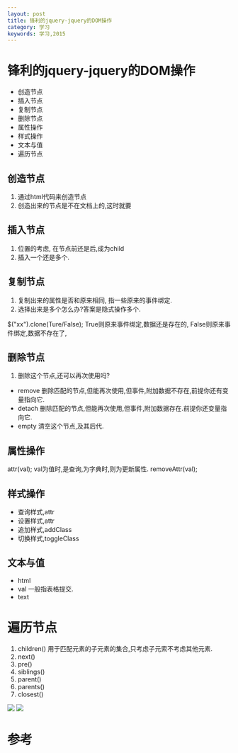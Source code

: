 ```yaml
---
layout: post
title: 锋利的jquery-jquery的DOM操作
category: 学习
keywords: 学习,2015
---
```



# 锋利的jquery-jquery的DOM操作
+ 创造节点
+ 插入节点
+ 复制节点
+ 删除节点
+ 属性操作
+ 样式操作
+ 文本与值
+ 遍历节点

## 创造节点
1. 通过html代码来创造节点
2. 创造出来的节点是不在文档上的,这时就要

## 插入节点
1. 位置的考虑, 在节点前还是后,成为child
2. 插入一个还是多个.

## 复制节点

1. 复制出来的属性是否和原来相同, 指一些原来的事件绑定.
2. 选择出来是多个怎么办?答案是隐式操作多个.

$("xx").clone(Ture/False);
True则原来事件绑定,数据还是存在的,
False则原来事件绑定,数据不存在了,


## 删除节点
1. 删除这个节点,还可以再次使用吗?

+ remove 删除匹配的节点,但能再次使用,但事件,附加数据不存在,前提你还有变量指向它.
+ detach 删除匹配的节点,但能再次使用,但事件,附加数据存在.前提你还变量指向它.
+ empty 清空这个节点,及其后代.


## 属性操作
attr(val);
val为值时,是查询,为字典时,则为更新属性.
removeAttr(val);


## 样式操作
+ 查询样式,attr
+ 设置样式,attr
+ 追加样式,addClass
+ 切换样式,toggleClass


## 文本与值
+ html
+ val 一般指表格提交.
+ text

# 遍历节点
1. children() 用于匹配元素的子元素的集合,只考虑子元索不考虑其他元素.
2. next()
3. pre()
4. siblings()
5. parent()
6. parents()
7. closest()

![](http://7xnnj6.com1.z0.glb.clouddn.com/jquery-children.jpg)
![](http://7xnnj6.com1.z0.glb.clouddn.com/jquery-node.jpg)

# 参考
[1]:锋利的jquery
